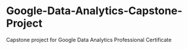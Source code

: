 # Google-Data-Analytics-Capstone-Project
Capstone project for Google Data Analytics Professional Certificate
